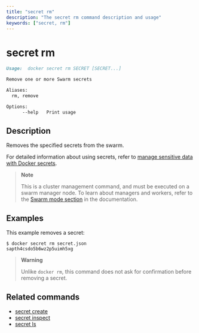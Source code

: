 ```yaml
---
title: "secret rm"
description: "The secret rm command description and usage"
keywords: ["secret, rm"]
---
```


# secret rm

```Markdown
Usage:  docker secret rm SECRET [SECRET...]

Remove one or more Swarm secrets

Aliases:
  rm, remove

Options:
      --help   Print usage
```

## Description

Removes the specified secrets from the swarm.

For detailed information about using secrets, refer to [manage sensitive data with Docker secrets](https://docs.docker.com/engine/swarm/secrets/).

> **Note**
>
> This is a cluster management command, and must be executed on a swarm
> manager node. To learn about managers and workers, refer to the
> [Swarm mode section](https://docs.docker.com/engine/swarm/) in the
> documentation.

## Examples

This example removes a secret:

```console
$ docker secret rm secret.json
sapth4csdo5b6wz2p5uimh5xg
```

> **Warning**
>
> Unlike `docker rm`, this command does not ask for confirmation before removing
> a secret.


## Related commands

* [secret create](secret_create.md)
* [secret inspect](secret_inspect.md)
* [secret ls](secret_ls.md)
